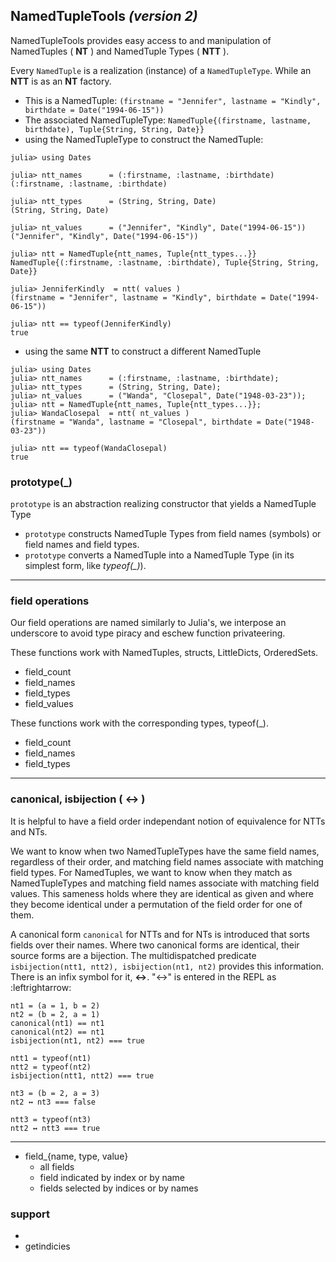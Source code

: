## NamedTupleTools _(version 2)_

NamedTupleTools provides easy access to and manipulation of NamedTuples ( __NT__ ) and NamedTuple Types ( __NTT__ ).

Every `NamedTuple` is a realization (instance) of a `NamedTupleType`. While an __NTT__ is as an __NT__ factory.

- This is a NamedTuple: ```(firstname = "Jennifer", lastname = "Kindly", birthdate = Date("1994-06-15"))```
- The associated NamedTupleType: ```NamedTuple{(firstname, lastname, birthdate), Tuple{String, String, Date}}``` 
- using the NamedTupleType to construct the NamedTuple:

```
julia> using Dates

julia> ntt_names      = (:firstname, :lastname, :birthdate)
(:firstname, :lastname, :birthdate)

julia> ntt_types      = (String, String, Date)
(String, String, Date)

julia> nt_values      = ("Jennifer", "Kindly", Date("1994-06-15"))
("Jennifer", "Kindly", Date("1994-06-15"))

julia> ntt = NamedTuple{ntt_names, Tuple{ntt_types...}}
NamedTuple{(:firstname, :lastname, :birthdate), Tuple{String, String, Date}}

julia> JenniferKindly  = ntt( values )
(firstname = "Jennifer", lastname = "Kindly", birthdate = Date("1994-06-15"))

julia> ntt == typeof(JenniferKindly)
true
```

- using the same __NTT__ to construct a different NamedTuple
```
julia> using Dates
julia> ntt_names      = (:firstname, :lastname, :birthdate);
julia> ntt_types      = (String, String, Date);
julia> nt_values      = ("Wanda", "Closepal", Date("1948-03-23"));
julia> ntt = NamedTuple{ntt_names, Tuple{ntt_types...}};
julia> WandaClosepal  = ntt( nt_values )
(firstname = "Wanda", lastname = "Closepal", birthdate = Date("1948-03-23"))

julia> ntt == typeof(WandaClosepal)
true
```

### prototype(_)

`prototype` is an abstraction realizing constructor that yields a NamedTuple Type

- `prototype` constructs NamedTuple Types from field names (symbols) or field names and field types.
- `prototype` converts a NamedTuple into a NamedTuple Type (in its simplest form, like _typeof(\_)_).

----

### field operations

Our field operations are named similarly to Julia's, we interpose an underscore
to avoid type piracy and eschew function privateering. 

These functions work with NamedTuples, structs, LittleDicts, OrderedSets.

- field_count
- field_names
- field_types
- field_values


These functions work with the corresponding types, typeof(_). 

- field_count
- field_names
- field_types

----

### canonical, isbijection ( __↔__ )

It is helpful to have a field order independant notion of equivalence for NTTs and NTs.

We want to know when two NamedTupleTypes have the same field names, regardless of their order, and matching field names associate with matching field types.
For NamedTuples, we want to know when they match as NamedTupleTypes and matching field names associate with matching field values.
This sameness holds where they are identical as given and where they become identical under a permutation of the field order for one of them.

A canonical form `canonical` for NTTs and for NTs is introduced that sorts fields over their names.
Where two canonical forms are identical, their source forms are a bijection.
The multidispatched predicate `isbijection(ntt1, ntt2), isbijection(nt1, nt2)` provides this information.  
There is an infix symbol for it, __↔__.  "↔" is entered in the REPL as \:leftrightarrow:<tab>

```
nt1 = (a = 1, b = 2)
nt2 = (b = 2, a = 1)
canonical(nt1) == nt1
canonical(nt2) == nt1
isbijection(nt1, nt2) === true

ntt1 = typeof(nt1)
ntt2 = typeof(nt2)
isbijection(ntt1, ntt2) === true

nt3 = (b = 2, a = 3)
nt2 ↔ nt3 === false

ntt3 = typeof(nt3)
ntt2 ↔ ntt3 === true
```

----



- field_{name, type, value}
    - all fields
    - field indicated by index or by name
    - fields selected by indices or by names


### support
- 
- getindicies

